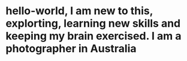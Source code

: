 # hello-world, I am new to this, explorting, learning new skills and keeping my brain exercised. I am a photographer in Australia
